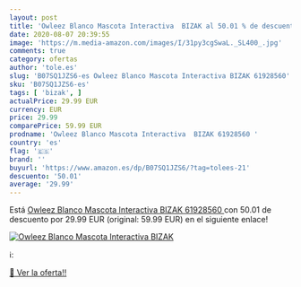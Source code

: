 ```yaml
---
layout: post
title: 'Owleez Blanco Mascota Interactiva  BIZAK al 50.01 % de descuento'
date: 2020-08-07 20:39:55
image: 'https://m.media-amazon.com/images/I/31py3cgSwaL._SL400_.jpg'
comments: true
category: ofertas
author: 'tole.es'
slug: 'B07SQ1JZS6-es Owleez Blanco Mascota Interactiva BIZAK 61928560'
sku: 'B07SQ1JZS6-es'
tags: [ 'bizak', ]
actualPrice: 29.99 EUR
currency: EUR
price: 29.99
comparePrice: 59.99 EUR
prodname: 'Owleez Blanco Mascota Interactiva  BIZAK 61928560 '
country: 'es'
flag: '🇪🇸'
brand: ''
buyurl: 'https://www.amazon.es/dp/B07SQ1JZS6/?tag=tolees-21'
descuento: '50.01'
average: '29.99'
---
```


Está [Owleez Blanco Mascota Interactiva  BIZAK 61928560 ](https://www.amazon.es/dp/B07SQ1JZS6/?tag=tolees-21) con 50.01 de descuento por 29.99 EUR (original: 59.99 EUR) en el siguiente enlace!

[![Owleez Blanco Mascota Interactiva  BIZAK](https://m.media-amazon.com/images/I/31py3cgSwaL._SL400_.jpg)](https://www.amazon.es/dp/B07SQ1JZS6/?tag=tolees-21)

ℹ️:


[🛒 Ver la oferta!!](https://www.amazon.es/dp/B07SQ1JZS6/?tag=tolees-21)
